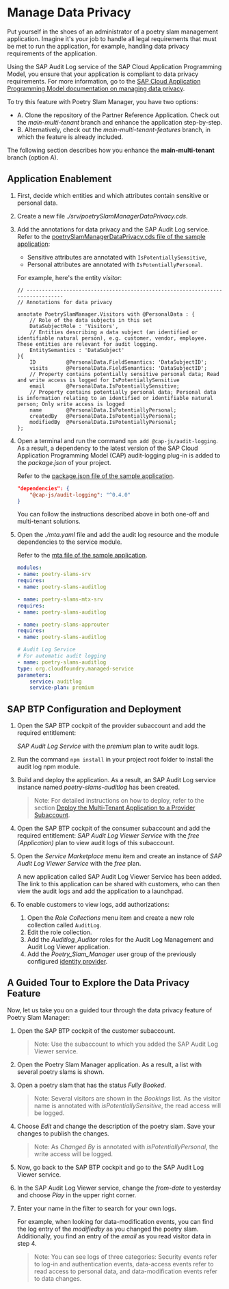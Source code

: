 # Manage Data Privacy

Put yourself in the shoes of an administrator of a poetry slam management application. Imagine it's your job to handle all legal requirements that must be met to run the application, for example, handling data privacy requirements of the application.

Using the SAP Audit Log service of the SAP Cloud Application Programming Model, you ensure that your application is compliant to data privacy requirements. For more information, go to the [SAP Cloud Application Programming Model documentation on managing data privacy](https://cap.cloud.sap/docs/guides/data-privacy/).

To try this feature with Poetry Slam Manager, you have two options: 
- A. Clone the repository of the Partner Reference Application. Check out the *main-multi-tenant* branch and enhance the application step-by-step. 
- B. Alternatively, check out the *main-multi-tenant-features* branch, in which the feature is already included. 

The following section describes how you enhance the **main-multi-tenant** branch (option A).

## Application Enablement 

1. First, decide which entities and which attributes contain sensitive or personal data. 
2. Create a new file *./srv/poetrySlamManagerDataPrivacy.cds*.
3. Add the annotations for data privacy and the SAP Audit Log service. Refer to the [poetrySlamManagerDataPrivacy.cds file of the sample application](../../../tree/main-multi-tenant-features/srv/poetrySlamManagerDataPrivacy.cds): 
    - Sensitive attributes are annotated with `IsPotentiallySensitive`, 
    - Personal attributes are annotated with `IsPotentiallyPersonal`. 
    
    For example, here's the entity *visitor*:

    ```cds
    // -------------------------------------------------------------------------------
    // Annotations for data privacy

    annotate PoetrySlamManager.Visitors with @PersonalData : {
        // Role of the data subjects in this set
        DataSubjectRole : 'Visitors',
        // Entities describing a data subject (an identified or identifiable natural person), e.g. customer, vendor, employee. These entities are relevant for audit logging. 
        EntitySemantics : 'DataSubject'
    }{
        ID          @PersonalData.FieldSemantics: 'DataSubjectID';
        visits      @PersonalData.FieldSemantics: 'DataSubjectID';   
        // Property contains potentially sensitive personal data; Read and write access is logged for IsPotentiallySensitive
        email       @PersonalData.IsPotentiallySensitive;    
        // Property contains potentially personal data; Personal data is information relating to an identified or identifiable natural person; Only write access is logged 
        name        @PersonalData.IsPotentiallyPersonal;
        createdBy   @PersonalData.IsPotentiallyPersonal;
        modifiedBy  @PersonalData.IsPotentiallyPersonal;
    };
    ```
4. Open a terminal and run the command `npm add @cap-js/audit-logging`. As a result, a dependency to the latest version of the SAP Cloud Application Programming Model (CAP) audit-logging plug-in is added to the *package.json* of your project. 

    Refer to the [package.json file of the sample application](../../../tree/main-multi-tenant-features/package.json).

    ```json
    "dependencies": {
        "@cap-js/audit-logging": "^0.4.0"
    }
    ```

    You can follow the instructions described above in both one-off and multi-tenant solutions.

5. Open the *./mta.yaml* file and add the audit log resource and the module dependencies to the service module. 

    Refer to the [mta file of the sample application](../../../tree/main-multi-tenant-features/mta.yaml).
    ```yaml
    modules:
    - name: poetry-slams-srv
    requires:
    - name: poetry-slams-auditlog

    - name: poetry-slams-mtx-srv
    requires:
    - name: poetry-slams-auditlog
    
    - name: poetry-slams-approuter
    requires:
    - name: poetry-slams-auditlog

    # Audit Log Service 
    # For automatic audit logging
    - name: poetry-slams-auditlog
    type: org.cloudfoundry.managed-service
    parameters:
        service: auditlog
        service-plan: premium
    ```

## SAP BTP Configuration and Deployment

1. Open the SAP BTP cockpit of the provider subaccount and add the required entitlement:
    
     *SAP Audit Log Service* with the *premium* plan to write audit logs.

2. Run the command `npm install` in your project root folder to install the audit log npm module. 

3. Build and deploy the application. As a result, an SAP Audit Log service instance named *poetry-slams-auditlog* has been created.
    > Note: For detailed instructions on how to deploy, refer to the section [Deploy the Multi-Tenant Application to a Provider Subaccount](22-Multi-Tenancy-Deployment.md#build-and-deploy-the-multi-tenant-application).

4. Open the SAP BTP cockpit of the consumer subaccount and add the required entitlement:
    *SAP Audit Log Viewer Service* with the *free (Application)* plan to view audit logs of this subaccount.

5. Open the *Service Marketplace* menu item and create an instance of *SAP Audit Log Viewer Service* with the *free* plan.
      
      A new application called SAP Audit Log Viewer Service has been added. The link to this application can be shared with customers, who can then view the audit logs and add the application to a launchpad.
      
6. To enable customers to view logs, add authorizations:

    1. Open the *Role Collections* menu item and create a new role collection called `AuditLog`.
    2. Edit the role collection. 
    3. Add the *Auditlog_Auditor* roles for the Audit Log Management and Audit Log Viewer application.
    4. Add the *Poetry_Slam_Manager* user group of the previously configured [identity provider](./15-One-Off-Deployment.md#configure-authentication-and-authorization).

## A Guided Tour to Explore the Data Privacy Feature

Now, let us take you on a guided tour through the data privacy feature of Poetry Slam Manager: 

1. Open the SAP BTP cockpit of the customer subaccount.

    > Note: Use the subaccount to which you added the SAP Audit Log Viewer service.

2. Open the Poetry Slam Manager application. As a result, a list with several poetry slams is shown.

3. Open a poetry slam that has the status *Fully Booked*.

     > Note: Several visitors are shown in the *Bookings* list. As the visitor name is annotated with *isPotentiallySensitive*, the read access will be logged.

4. Choose *Edit* and change the description of the poetry slam. Save your changes to publish the changes.

    > Note: As *Changed By* is annotated with *isPotentiallyPersonal*, the write access will be logged.

5. Now, go back to the SAP BTP cockpit and go to the SAP Audit Log Viewer service. 
6. In the SAP Audit Log Viewer service, change the *from-date* to yesterday and choose *Play* in the upper right corner. 
7. Enter your name in the filter to search for your own logs. 
    
    For example, when looking for data-modification events, you can find the log entry of the *modifiedby* as you changed the poetry slam. Additionally, you find an entry of the *email* as you read visitor data in step 4.

    > Note: You can see logs of three categories: Security events refer to log-in and authentication events, data-access events refer to read access to personal data, and data-modification events refer to data changes. 
